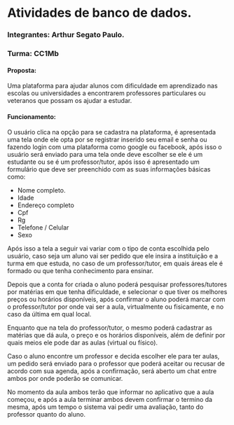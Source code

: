 # Atividades de banco de dados.
### Integrantes: Arthur Segato Paulo.
### Turma: CC1Mb

#### **Proposta:**

Uma plataforma para ajudar alunos com dificuldade em aprendizado nas escolas ou universidades a encontrarem professores particulares ou veteranos que possam os ajudar a estudar.

#### **Funcionamento:**

O usuário clica na opção para se cadastra na plataforma, é apresentada uma tela onde ele opta por se registrar inserido seu email e senha ou fazendo login com uma plataforma como google ou facebook, após isso o usuário será enviado para uma tela onde deve escolher se ele é um estudante ou se é um professor/tutor, após isso é apresentado um formulário que deve ser preenchido com as suas informações básicas como:

- Nome completo.
- Idade
- Endereço completo
- Cpf
- Rg
- Telefone / Celular
- Sexo

Após isso a tela a seguir vai variar com o tipo de conta escolhida pelo usuário, caso seja um aluno vai ser pedido que ele insira a instituição e a turma em que estuda, no caso de um professor/tutor, em quais áreas ele é formado ou que tenha conhecimento para ensinar.

Depois que a conta for criada o aluno poderá pesquisar professores/tutores por matérias em que tenha dificuldade, e selecionar o que tiver os melhores preços ou horários disponíveis, após confirmar o aluno poderá marcar com o professor/tutor por onde vai ser a aula, virtualmente ou fisicamente, e no caso da última em qual local.

Enquanto que na tela do professor/tutor, o mesmo poderá cadastrar as matérias que dá aula, o preço e os horários disponíveis, além de definir por quais meios ele pode dar as aulas (virtual ou físico).

Caso o aluno encontre um professor e decida escolher ele para ter aulas, um pedido será enviado para o professor que poderá aceitar ou recusar de acordo com sua agenda, após a confirmação, será aberto um chat entre ambos por onde poderão se comunicar.

No momento da aula ambos terão que informar no aplicativo que a aula começou, e após a aula terminar ambos devem confirmar o termino da mesma, após um tempo o sistema vai pedir uma avaliação, tanto do professor quanto do aluno.
